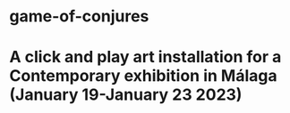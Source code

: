 # game-of-conjures
# A click and play art installation for a Contemporary exhibition in Málaga (January 19-January 23 2023)
